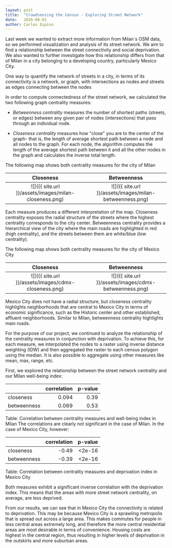 ```yaml
---
layout: post
title:  "Crowdsensing the Census - Exploring Street Network"
date:   2016-08-01
author: Carlos Espino
---
```


Last week we wanted to extract more information from Milan´s OSM data, so we performed visualization and analysis of its street network. We aim to find a relationship between the street connectivity and social deprivation. We also wanted to further investigate how this relationship differs from that of Milan in a city belonging to a developing country, particularly Mexico City.

One way to quantify the network of streets in a city, in terms of its connectivity is a network, or graph, with intersections as nodes and streets as edges connecting between the nodes

In order to compute connectedness of the street network, we calculated the two following graph centrality measures:

+ _Betweenness centrality_ measures the number of shortest paths (streets, or edges) between any given pair of nodes (intersections) that pass through an individual node.  

+ _Closeness centrality_ measures how "close" you are to the center of the graph- that is, the length of average shortest path between a node and all nodes to the graph. For each node, the algorithm computes the length of the average shortest path between it and all the other nodes in the graph and calculates the inverse total length.

The following map shows both centrality measures for the city of Milan

Closeness                                            |   Betweenness
:---------------------------------------------------:|:---------------------------------------------:
![]({{ site.url }}/assets/images/milan-closeness.png)|  ![]({{ site.url }}/assets/images/milan-betweenness.png)

Each measure produces a different interpretation of the map. Closeness centrality exposes the radial structure of the streets where the highest centrality corresponds to the city center. Betweenness centrality provides a hierarchical view of the city where the main roads are highlighted in red (high centrality), and the streets between them are white/blue (low centrality).


The following map shows both centrality measures for the city of Mexico City


Closeness                                            |   Betweenness
:---------------------------------------------------:|:---------------------------------------------:
![]({{ site.url }}/assets/images/cdmx-closeness.png) |  ![]({{ site.url }}/assets/images/cdmx-betweenness.png)

Mexico City does not have a radial structure, but closeness centrality highlights neighborhoods that are central to Mexico City in terms of economic significance, such as the Historic center and other established, affluent neighborhoods. Similar to Milan, betweenness centrality highlights main roads.

For the purpose of our project, we continued to analyze the relationship of the centrality measures in conjunction with deprivation. To achieve this, for each measure, we interpolated the nodes to a raster using inverse distance weighting (IDW) and then aggregated the raster to each census polygon using the median. It is also possible to aggregate using other measures like mean, max, range, etc.

First, we explored the relationship between the street network centrality and our Milan well-being index:

|            | correlation| p-value   |
|:-----------|-----------:|----------:|
|closeness   |  0.094     |   0.39    |
|betweenness |  0.069     |	0.53      |

Table: Correlation between centrality measures and well-being index in Milan
The correlations are clearly not significant in the case of Milan. In the case
of Mexico City, however:


|            | correlation| p-value   |
|:-----------|-----------:|----------:|
|closeness   |  -0.49     |   <2e-16  |
|betweenness |  -0.39     |	<2e-16    |

Table: Correlation between centrality measures and deprivation index in Mexico
City

Both measures exhibit a significant inverse correlation with the deprivation index. This means that the areas with more street network centrality, on average, are less deprived.

From our results, we can see that in Mexico City the connectivity is related to deprivation. This may be because Mexico City is a sprawling metropolis that is spread out across a large area. This makes commutes for people in less central areas extremely long, and therefore the more central residential areas are most desirable in terms of convenience. Housing costs are highest in the central region, thus resulting in higher levels of deprivation in the outskirts and more suburban areas.
